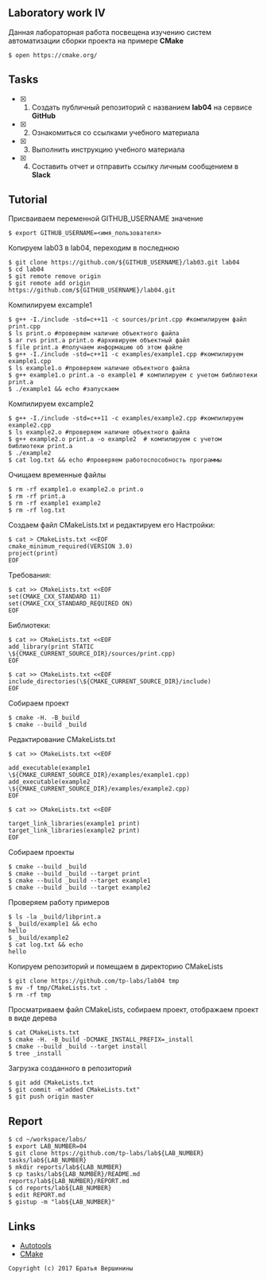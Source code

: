 ## Laboratory work IV

Данная лабораторная работа посвещена изучению систем автоматизации сборки проекта на примере **CMake**

```ShellSession
$ open https://cmake.org/
```

## Tasks

- [X] 1. Создать публичный репозиторий с названием **lab04** на сервисе **GitHub**
- [X] 2. Ознакомиться со ссылками учебного материала
- [X] 3. Выполнить инструкцию учебного материала
- [X] 4. Составить отчет и отправить ссылку личным сообщением в **Slack**

## Tutorial
Присваиваем переменной GITHUB_USERNAME значение
```ShellSession
$ export GITHUB_USERNAME=<имя_пользователя>
```
Копируем lab03 в lab04, переходим в последнюю
```ShellSession
$ git clone https://github.com/${GITHUB_USERNAME}/lab03.git lab04
$ cd lab04
$ git remote remove origin
$ git remote add origin https://github.com/${GITHUB_USERNAME}/lab04.git
```
Компилируем excample1
```ShellSession
$ g++ -I./include -std=c++11 -c sources/print.cpp #компилируем файл print.cpp
$ ls print.o #проверяем наличие объектного файла
$ ar rvs print.a print.o #архивируем объектный файл
$ file print.a #получаем информацию об этом файле
$ g++ -I./include -std=c++11 -c examples/example1.cpp #компилируем example1.cpp
$ ls example1.o #проверяем наличие объектного файла                                      
$ g++ example1.o print.a -o example1 # компилируем с учетом библиотеки print.a
$ ./example1 && echo #запускаем                                   
```
Компилируем excample2
```ShellSession
$ g++ -I./include -std=c++11 -c examples/example2.cpp #компилируем example2.cpp
$ ls example2.o #проверяем наличие объектного файла           
$ g++ example2.o print.a -o example2  # компилируем с учетом библиотеки print.a
$ ./example2
$ cat log.txt && echo #проверяем работоспособность программы
```
Очищаем временные файлы
```ShellSession
$ rm -rf example1.o example2.o print.o 
$ rm -rf print.a 
$ rm -rf example1 example2
$ rm -rf log.txt
```
Создаем файл CMakeLists.txt и редактируем его
Настройки:
```ShellSession 
$ cat > CMakeLists.txt <<EOF
cmake_minimum_required(VERSION 3.0)
project(print)
EOF
```
Требования:
```ShellSession
$ cat >> CMakeLists.txt <<EOF
set(CMAKE_CXX_STANDARD 11)
set(CMAKE_CXX_STANDARD_REQUIRED ON)
EOF
```
Библиотеки:
```ShellSession
$ cat >> CMakeLists.txt <<EOF
add_library(print STATIC \${CMAKE_CURRENT_SOURCE_DIR}/sources/print.cpp)
EOF
```

```ShellSession
$ cat >> CMakeLists.txt <<EOF
include_directories(\${CMAKE_CURRENT_SOURCE_DIR}/include)
EOF
```
Собираем проект
```ShellSession
$ cmake -H. -B_build
$ cmake --build _build
```
Редактирование CMakeLists.txt
```ShellSession
$ cat >> CMakeLists.txt <<EOF

add_executable(example1 \${CMAKE_CURRENT_SOURCE_DIR}/examples/example1.cpp)
add_executable(example2 \${CMAKE_CURRENT_SOURCE_DIR}/examples/example2.cpp)
EOF
```

```ShellSession
$ cat >> CMakeLists.txt <<EOF

target_link_libraries(example1 print)
target_link_libraries(example2 print)
EOF
```
Собираем проекты
```ShellSession
$ cmake --build _build
$ cmake --build _build --target print
$ cmake --build _build --target example1
$ cmake --build _build --target example2
```
Проверяем работу примеров
```ShellSession
$ ls -la _build/libprint.a
$ _build/example1 && echo
hello
$ _build/example2
$ cat log.txt && echo
hello
```
Копируем репозиторий и помещаем в директорию CMakeLists 
```ShellSession
$ git clone https://github.com/tp-labs/lab04 tmp
$ mv -f tmp/CMakeLists.txt .
$ rm -rf tmp
```
Просматриваем файл CMakeLists, собираем проект, отображаем проект в виде дерева
```ShellSession
$ cat CMakeLists.txt
$ cmake -H. -B_build -DCMAKE_INSTALL_PREFIX=_install
$ cmake --build _build --target install
$ tree _install
```
Загрузка созданного в репозиторий
```ShellSession
$ git add CMakeLists.txt
$ git commit -m"added CMakeLists.txt"
$ git push origin master
```

## Report

```ShellSession
$ cd ~/workspace/labs/
$ export LAB_NUMBER=04
$ git clone https://github.com/tp-labs/lab${LAB_NUMBER} tasks/lab${LAB_NUMBER}
$ mkdir reports/lab${LAB_NUMBER}
$ cp tasks/lab${LAB_NUMBER}/README.md reports/lab${LAB_NUMBER}/REPORT.md
$ cd reports/lab${LAB_NUMBER}
$ edit REPORT.md
$ gistup -m "lab${LAB_NUMBER}"
```

## Links

- [Autotools](http://www.gnu.org/software/automake/manual/html_node/Autotools-Introduction.html)
- [CMake](https://cgold.readthedocs.io/en/latest/index.html)

```
Copyright (c) 2017 Братья Вершинины
```
